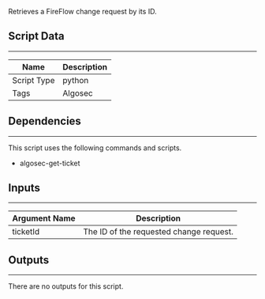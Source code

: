 Retrieves a FireFlow change request by its ID.

## Script Data

---

| **Name** | **Description** |
| --- | --- |
| Script Type | python |
| Tags | Algosec |


## Dependencies

---
This script uses the following commands and scripts.

* algosec-get-ticket

## Inputs

---

| **Argument Name** | **Description** |
| --- | --- |
| ticketId | The ID of the requested change request. |

## Outputs

---
There are no outputs for this script.
